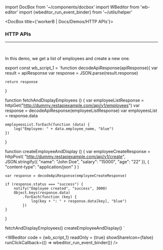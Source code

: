 import DocBox from '~/components/docbox'
import WBeditor from 'wb-editor'
import {wbeditor_run_event_binder} from '~/utils/helper'

<DocBox title={'workerB | Docs/Demos/HTTP APIs'}>

### **HTTP APIs**
<hr/>
<br/>

In this demo, we get a list of employees and create a new one.

export const wb_script_1 = `function decodeApiResponse(apiResponse){
    var result = apiResponse
    var response = JSON.parse(result.response)
 
    return response
}
 
function fetchAndDisplayEmployees () {
    var employeeListResponse = httpGet("http://dummy.restapiexample.com/api/v1/employees")
    var response = decodeApiResponse(employeeListResponse)
    var employeesList = response.data
 
    employeesList.forEach(function (data) {
        log("Employee: " + data.employee_name, "blue")
    })
}
 
function createEmployeeAndDisplay () {
    var employeeCreateResponse = httpPost(
        "http://dummy.restapiexample.com/api/v1/create",
        JSON.stringify({
            "name": "John Doe",
            "salary": "15000",
            "age": "22"
        }),
        {
            "content-type": "application/json"
        }
    )
 
    var response = decodeApiResponse(employeeCreateResponse)
 
    if (response.status === "success") {
        notify("Employee created", "success", 3000)
        Object.keys(response.data)
            .forEach(function (key) {
                log(key + ": " + response.data[key], "blue")
            })
    }
}
 
fetchAndDisplayEmployees()
createEmployeeAndDisplay()
`

<WBeditor
    code = {wb_script_1}
    readOnly = {true}
    showShareIcon={false}
    runClickCallback={() => wbeditor_run_event_binder()}
/>

</DocBox>
